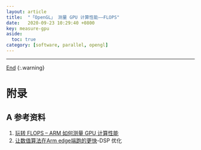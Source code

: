 ```yaml
---
layout: article
title:  "「OpenGL」 测量 GPU 计算性能——FLOPS"
date:   2020-09-23 10:29:40 +0800
key: measure-gpu
aside:
  toc: true
category: [software, parallel, opengl]
---
```

<span id='head'></span>

<!--more-->


-------------------  
[End](#head)
{:.warning}  


# 附录
## A 参考资料
1. [玩转 FLOPS – ARM 如何测量 GPU 计算性能](https://community.arm.com/cn/b/blog/posts/flops-arm-gpu)    
1. [让数值算法在Arm edge端跑的更快](https://community.arm.com/cn/b/blog/posts/-let-the-numerical-algorithm-run-faster-on-the-arm-edge)-DSP 优化    
